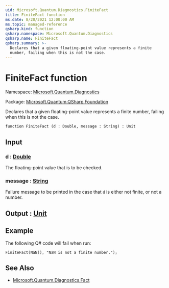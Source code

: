 ```yaml
---
uid: Microsoft.Quantum.Diagnostics.FiniteFact
title: FiniteFact function
ms.date: 8/20/2021 12:00:00 AM
ms.topic: managed-reference
qsharp.kind: function
qsharp.namespace: Microsoft.Quantum.Diagnostics
qsharp.name: FiniteFact
qsharp.summary: >-
  Declares that a given floating-point value represents a finite
  number, failing when this is not the case.
---
```


# FiniteFact function

Namespace: [Microsoft.Quantum.Diagnostics](xref:Microsoft.Quantum.Diagnostics)

Package: [Microsoft.Quantum.QSharp.Foundation](https://nuget.org/packages/Microsoft.Quantum.QSharp.Foundation)


Declares that a given floating-point value represents a finitenumber, failing when this is not the case.

```qsharp
function FiniteFact (d : Double, message : String) : Unit
```


## Input

### d : [Double](xref:microsoft.quantum.qsharp.valueliterals#double-literals)

The floating-point value that is to be checked.


### message : [String](xref:microsoft.quantum.qsharp.valueliterals#string-literals)

Failure message to be printed in the case that `d` is eithernot finite, or not a number.



## Output : [Unit](xref:microsoft.quantum.qsharp.valueliterals#unit-literal)



## Example

The following Q# code will fail when run:```qsharpFiniteFact(NaN(), "NaN is not a finite number.");```

## See Also

- [Microsoft.Quantum.Diagnostics.Fact](xref:Microsoft.Quantum.Diagnostics.Fact)